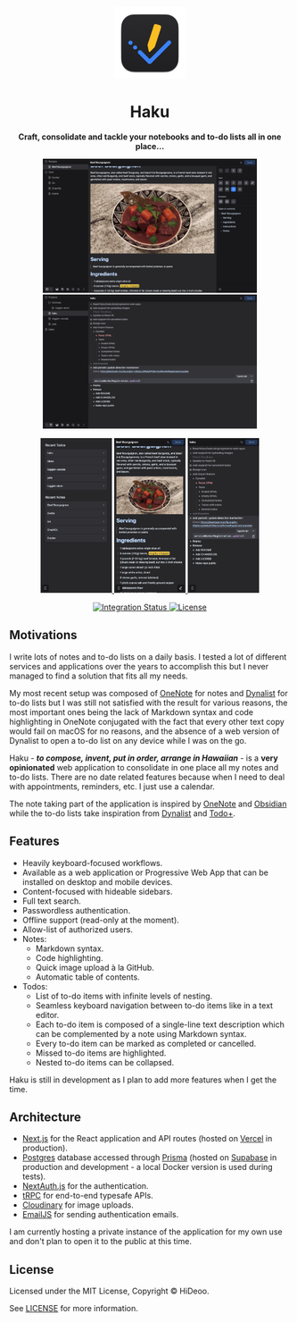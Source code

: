 <div align="center">
  <img alt="Haku logo" src="public/images/icons/192.png" width="128" />
  <h1>Haku</h1>
</div>

<div align="center">
  <p>
    <strong>Craft, consolidate and tackle your notebooks and to-do lists all in one place…</strong>
  </p>
  <p>
    <a href="public/images/screenshots/wide-note.png" title="Screenshot of a note in Haku">
      <img alt="Screenshot of a note in Haku" src="public/images/screenshots/wide-note.png" width="384" />
    </a>
    <a href="public/images/screenshots/wide-todo.png" title="Screenshot of a to-do Haku">
      <img alt="Screenshot of a to-do Haku" src="public/images/screenshots/wide-todo.png" width="384" />
    </a>
  </p>
  <p>
    <a href="public/images/screenshots/narrow-home.png" title="Screenshot of the Haku landing page on mobile">
      <img alt="Screenshot of the Haku landing page on mobile" src="public/images/screenshots/narrow-home.png" width="128" />
    </a>
    <a href="public/images/screenshots/narrow-note.png" title="Screenshot of a note in Haku on mobile">
      <img alt="Screenshot of a note in Haku on mobile" src="public/images/screenshots/narrow-note.png" width="128" />
    </a>
    <a href="public/images/screenshots/narrow-todo.png" title="Screenshot of a to-do in Haku on mobile">
      <img alt="Screenshot of a to-do in Haku on mobile" src="public/images/screenshots/narrow-todo.png" width="128" />
    </a>
  </p>
   <p>
    <a href="https://github.com/HiDeoo/Haku/actions/workflows/integration.yml">
      <img alt="Integration Status" src="https://github.com/HiDeoo/Haku/actions/workflows/integration.yml/badge.svg" />
    </a>
    <a href="https://github.com/HiDeoo/Haku/blob/main/LICENSE">
      <img alt="License" src="https://badgen.net/github/license/HiDeoo/Haku" />
    </a>
  </p>
</div>

## Motivations

I write lots of notes and to-do lists on a daily basis. I tested a lot of different services and applications over the years to accomplish this but I never managed to find a solution that fits all my needs.

My most recent setup was composed of [OneNote](https://www.onenote.com) for notes and [Dynalist](https://dynalist.io) for to-do lists but I was still not satisfied with the result for various reasons, the most important ones being the lack of Markdown syntax and code highlighting in OneNote conjugated with the fact that every other text copy would fail on macOS for no reasons, and the absence of a web version of Dynalist to open a to-do list on any device while I was on the go.

Haku - _**to compose, invent, put in order, arrange in Hawaiian**_ - is a **very opinionated** web application to consolidate in one place all my notes and to-do lists. There are no date related features because when I need to deal with appointments, reminders, etc. I just use a calendar.

The note taking part of the application is inspired by [OneNote](https://www.onenote.com) and [Obsidian](https://obsidian.md) while the to-do lists take inspiration from [Dynalist](https://dynalist.io) and [Todo+](https://marketplace.visualstudio.com/items?itemName=fabiospampinato.vscode-todo-plus).

## Features

- Heavily keyboard-focused workflows.
- Available as a web application or Progressive Web App that can be installed on desktop and mobile devices.
- Content-focused with hideable sidebars.
- Full text search.
- Passwordless authentication.
- Offline support (read-only at the moment).
- Allow-list of authorized users.
- Notes:
  - Markdown syntax.
  - Code highlighting.
  - Quick image upload à la GitHub.
  - Automatic table of contents.
- Todos:
  - List of to-do items with infinite levels of nesting.
  - Seamless keyboard navigation between to-do items like in a text editor.
  - Each to-do item is composed of a single-line text description which can be complemented by a note using Markdown syntax.
  - Every to-do item can be marked as completed or cancelled.
  - Missed to-do items are highlighted.
  - Nested to-do items can be collapsed.

Haku is still in development as I plan to add more features when I get the time.

## Architecture

- [Next.js](https://nextjs.org/) for the React application and API routes (hosted on [Vercel](https://vercel.com) in production).
- [Postgres](https://www.postgresql.org) database accessed through [Prisma](https://www.prisma.io) (hosted on [Supabase](https://supabase.com) in production and development - a local Docker version is used during tests).
- [NextAuth.js](https://next-auth.js.org) for the authentication.
- [tRPC](https://trpc.io) for end-to-end typesafe APIs.
- [Cloudinary](https://cloudinary.com) for image uploads.
- [EmailJS](https://www.emailjs.com) for sending authentication emails.

I am currently hosting a private instance of the application for my own use and don't plan to open it to the public at this time.

## License

Licensed under the MIT License, Copyright © HiDeoo.

See [LICENSE](https://github.com/HiDeoo/Haku/blob/main/LICENSE) for more information.
